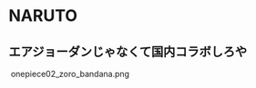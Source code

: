 <!DOCTYPE html>
<html>
  <head>
  </head>
  <body>
    <h1>NARUTO</h1>
    <h2>エアジョーダンじゃなくて国内コラボしろや</h2>
  </body>
  <img>
  onepiece02_zoro_bandana.png
  </img>
</html>
